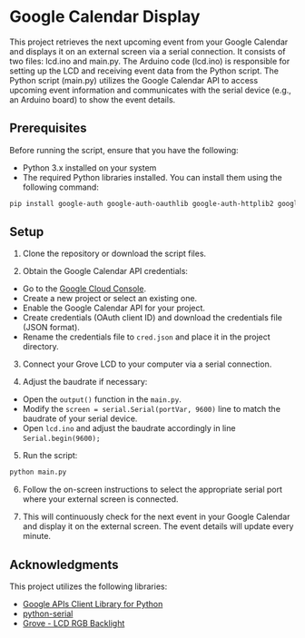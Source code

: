 # Google Calendar Display

This project retrieves the next upcoming event from your Google Calendar and displays it on an external screen via a serial connection. It consists of two files: lcd.ino and main.py. The Arduino code (lcd.ino) is responsible for setting up the LCD and receiving event data from the Python script. The Python script (main.py) utilizes the Google Calendar API to access upcoming event information and communicates with the serial device (e.g., an Arduino board) to show the event details.

## Prerequisites

Before running the script, ensure that you have the following:

- Python 3.x installed on your system
- The required Python libraries installed. You can install them using the following command:
```bash
pip install google-auth google-auth-oauthlib google-auth-httplib2 google-api-python-client pyserial python-dateutil
```

## Setup

1. Clone the repository or download the script files.

2. Obtain the Google Calendar API credentials:
 - Go to the [Google Cloud Console](https://console.cloud.google.com/).
 - Create a new project or select an existing one.
 - Enable the Google Calendar API for your project.
 - Create credentials (OAuth client ID) and download the credentials file (JSON format).
 - Rename the credentials file to `cred.json` and place it in the project directory.

3. Connect your Grove LCD to your computer via a serial connection.

4. Adjust the baudrate if necessary:
 - Open the `output()` function in the `main.py`.
 - Modify the `screen = serial.Serial(portVar, 9600)` line to match the baudrate of your serial device.
 - Open `lcd.ino` and adjust the baudrate accordingly in line `Serial.begin(9600);`

5. Run the script:
```bash
python main.py
```

6. Follow the on-screen instructions to select the appropriate serial port where your external screen is connected.

7. This will continuously check for the next event in your Google Calendar and display it on the external screen. The event details will update every minute.

## Acknowledgments

This project utilizes the following libraries:

- [Google APIs Client Library for Python](https://github.com/googleapis/google-api-python-client)
- [python-serial](https://python-serial.readthedocs.io/)
- [Grove - LCD RGB Backlight](https://www.arduinolibraries.info/libraries/grove-lcd-rgb-backlight)